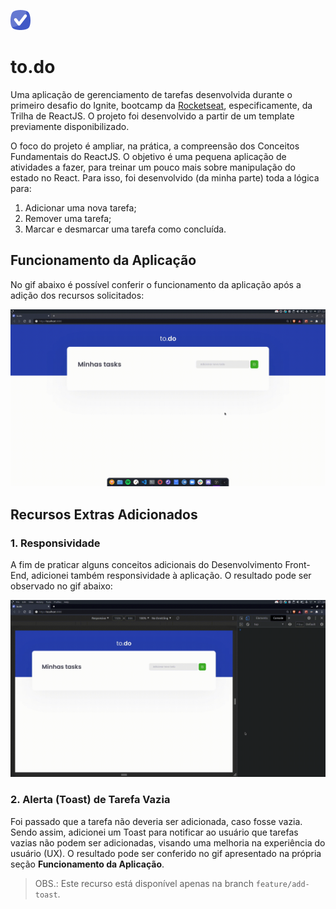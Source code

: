 ![to.do](public/favicon.png)
# to.do

Uma aplicação de gerenciamento de tarefas desenvolvida durante o primeiro desafio do Ignite, bootcamp da [Rocketseat](https://rocketseat.com.br/), especificamente, da Trilha de ReactJS. O projeto foi desenvolvido a partir de um template previamente disponibilizado.

O foco do projeto é ampliar, na prática, a compreensão dos Conceitos Fundamentais do ReactJS. O objetivo é uma pequena aplicação de atividades a fazer, para treinar um pouco mais sobre manipulação do estado no React. Para isso, foi desenvolvido (da minha parte) toda a lógica para:

1. Adicionar uma nova tarefa;
2. Remover uma tarefa;
3. Marcar e desmarcar uma tarefa como concluída.

## Funcionamento da Aplicação

No gif abaixo é possível conferir o funcionamento da aplicação após a adição dos recursos solicitados:

![Gif do Funcionamento da Aplicação](public/to-do.gif)

## Recursos Extras Adicionados

### 1. Responsividade

A fim de praticar alguns conceitos adicionais do Desenvolvimento Front-End, adicionei também responsividade à aplicação. O resultado pode ser observado no gif abaixo:

![Gif motrando responsividade](public/to-do-responsive.gif)

### 2. Alerta (Toast) de Tarefa Vazia

Foi passado que a tarefa não deveria ser adicionada, caso fosse vazia. Sendo assim, adicionei um Toast para notificar ao usuário que tarefas vazias não podem ser adicionadas, visando uma melhoria na experiência do usuário (UX). O resultado pode ser conferido no gif apresentado na própria seção **Funcionamento da Aplicação**.

> OBS.: Este recurso está disponível apenas na branch `feature/add-toast`.